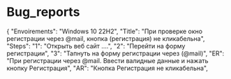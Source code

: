 # Bug_reports
{ "Envoirements": "Windows 10 22H2",
 "Title": "При проверке окно регистрации через @mail, кнопка (регистрация) не кликабельна",
 "Steps":
   "1": "Открыть веб сайт ....",
   "2": "Перейти на форму регистрации",
   "3": "Тапнуть на форму регистрации через (@mail)",
 "ER": "При регистрации через @mail. Ввести валидные данные и нажать кнопку Регистрация",
 "AR": "Кнопка Регистрация не кликабельна",
 
